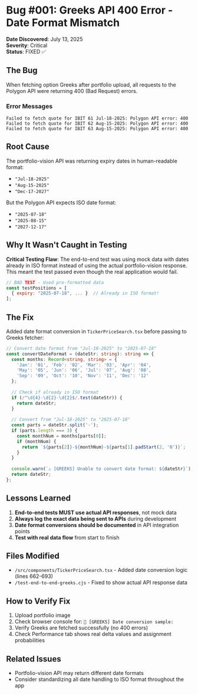 # Bug #001: Greeks API 400 Error - Date Format Mismatch

**Date Discovered**: July 13, 2025  
**Severity**: Critical  
**Status**: FIXED ✅

## The Bug

When fetching option Greeks after portfolio upload, all requests to the Polygon API were returning 400 (Bad Request) errors.

### Error Messages
```
Failed to fetch quote for IBIT 61 Jul-18-2025: Polygon API error: 400
Failed to fetch quote for IBIT 62 Aug-15-2025: Polygon API error: 400
Failed to fetch quote for IBIT 63 Aug-15-2025: Polygon API error: 400
```

## Root Cause

The portfolio-vision API was returning expiry dates in human-readable format:
- `"Jul-18-2025"`
- `"Aug-15-2025"`
- `"Dec-17-2027"`

But the Polygon API expects ISO date format:
- `"2025-07-18"`
- `"2025-08-15"`
- `"2027-12-17"`

## Why It Wasn't Caught in Testing

**Critical Testing Flaw**: The end-to-end test was using mock data with dates already in ISO format instead of using the actual portfolio-vision response. This meant the test passed even though the real application would fail.

```javascript
// BAD TEST - Used pre-formatted data
const testPositions = [
  { expiry: "2025-07-18", ... }  // Already in ISO format!
];
```

## The Fix

Added date format conversion in `TickerPriceSearch.tsx` before passing to Greeks fetcher:

```typescript
// Convert date format from "Jul-18-2025" to "2025-07-18"
const convertDateFormat = (dateStr: string): string => {
  const months: Record<string, string> = {
    'Jan': '01', 'Feb': '02', 'Mar': '03', 'Apr': '04',
    'May': '05', 'Jun': '06', 'Jul': '07', 'Aug': '08',
    'Sep': '09', 'Oct': '10', 'Nov': '11', 'Dec': '12'
  };
  
  // Check if already in ISO format
  if (/^\d{4}-\d{2}-\d{2}$/.test(dateStr)) {
    return dateStr;
  }
  
  // Convert from "Jul-18-2025" to "2025-07-18"
  const parts = dateStr.split('-');
  if (parts.length === 3) {
    const monthNum = months[parts[0]];
    if (monthNum) {
      return `${parts[2]}-${monthNum}-${parts[1].padStart(2, '0')}`;
    }
  }
  
  console.warn(`⚠️ [GREEKS] Unable to convert date format: ${dateStr}`);
  return dateStr;
};
```

## Lessons Learned

1. **End-to-end tests MUST use actual API responses**, not mock data
2. **Always log the exact data being sent to APIs** during development
3. **Date format conversions should be documented** in API integration points
4. **Test with real data flow** from start to finish

## Files Modified

- `/src/components/TickerPriceSearch.tsx` - Added date conversion logic (lines 662-693)
- `/test-end-to-end-greeks.cjs` - Fixed to show actual API response data

## How to Verify Fix

1. Upload portfolio image
2. Check browser console for: `📅 [GREEKS] Date conversion sample:`
3. Verify Greeks are fetched successfully (no 400 errors)
4. Check Performance tab shows real delta values and assignment probabilities

## Related Issues

- Portfolio-vision API may return different date formats
- Consider standardizing all date handling to ISO format throughout the app
